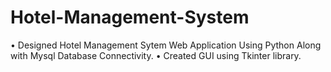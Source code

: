 #  Hotel-Management-System
• Designed Hotel Management Sytem Web Application Using Python Along with Mysql Database Connectivity.
• Created GUI using Tkinter library.
 